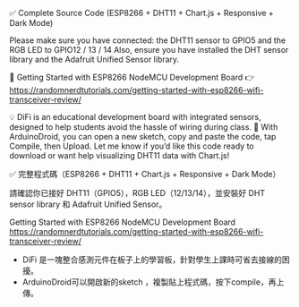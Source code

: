 ✅ Complete Source Code (ESP8266 + DHT11 + Chart.js + Responsive + Dark Mode)

Please make sure you have connected:
the DHT11 sensor to GPIO5
and the RGB LED to GPIO12 / 13 / 14
Also, ensure you have installed the DHT sensor library and the Adafruit Unified Sensor library.

📘 Getting Started with ESP8266 NodeMCU Development Board
👉 https://randomnerdtutorials.com/getting-started-with-esp8266-wifi-transceiver-review/

💡 DiFi is an educational development board with integrated sensors, designed to help students avoid the hassle of wiring during class.
📱 With ArduinoDroid, you can open a new sketch, copy and paste the code, tap Compile, then Upload.
Let me know if you’d like this code ready to download or want help visualizing DHT11 data with Chart.js!

✅ 完整程式碼（ESP8266 + DHT11 + Chart.js + Responsive + Dark Mode）

請確認你已接好 DHT11（GPIO5），RGB LED（12/13/14），並安裝好 DHT sensor library 和 Adafruit Unified Sensor。

Getting Started with ESP8266 NodeMCU Development Board
https://randomnerdtutorials.com/getting-started-with-esp8266-wifi-transceiver-review/

* DiFi 是一塊整合感測元件在板子上的學習板，針對學生上課時可省去接線的困擾。
* ArduinoDroid可以開啟新的sketch ，複製貼上程式碼，按下compile，再上傳。
